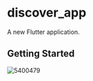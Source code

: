 # discover_app

A new Flutter application.

## Getting Started
![5400479](https://user-images.githubusercontent.com/33990352/148442099-de1d5151-2446-4b93-b343-692b6649fa9b.png)
